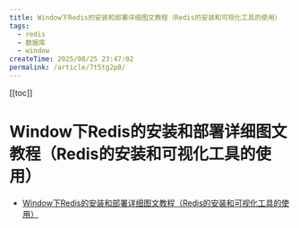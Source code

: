 ```yaml
---
title: Window下Redis的安装和部署详细图文教程（Redis的安装和可视化工具的使用）
tags:
  - redis
  - 数据库
  - window
createTime: 2025/08/25 23:47:02
permalink: /article/7t5tg2p0/
---
```

[[toc]]
# Window下Redis的安装和部署详细图文教程（Redis的安装和可视化工具的使用）




- [Window下Redis的安装和部署详细图文教程（Redis的安装和可视化工具的使用）](https://blog.csdn.net/weixin_44893902/article/details/123087435)
